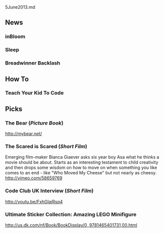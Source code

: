 5June2013.md

News
----

### inBloom ###

### Sleep ###

### Breadwinner Backlash ###





How To
------

### Teach Your Kid To Code ###





Picks
-----

### The Bear (*Picture Book*) ###
http://mybear.net/

### The Scared is Scared (*Short Film*) ###
Emerging film-maker Bianca Giaever asks six year boy Asa what he thinks a movie should be about.  Starts as an interesting testament to child creativity and then drops some wisdom on how to move on when something you like comes to an end - like "Who Moved My Cheese" but not nearly as cheesy.
http://vimeo.com/58659769

### Code Club UK Interview (*Short Film*) ###
http://youtu.be/FxhGIajRsq4


### Ultimate Sticker Collection: Amazing LEGO Minifigure ###
http://us.dk.com/nf/Book/BookDisplay/0,,9781465401731,00.html



